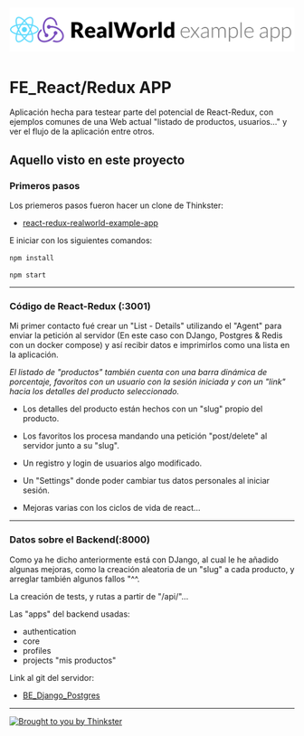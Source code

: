 # ![React + Redux Example App](project-logo.png)

# FE_React/Redux APP

Aplicación hecha para testear parte del potencial de React-Redux, con ejemplos comunes de una Web actual "listado de productos, usuarios..." y ver el flujo de la aplicación entre otros.

## Aquello visto en este proyecto

### **Primeros pasos**

Los priemeros pasos fueron hacer un clone de Thinkster:

* [react-redux-realworld-example-app](https://github.com/gothinkster/react-redux-realworld-example-app) 

E iniciar con los siguientes comandos:

```
npm install
```

```
npm start
```

<hr>

### **Código de React-Redux** (:3001)

Mi primer contacto fué crear un "List - Details" utilizando el "Agent" para enviar la petición al servidor (En este caso con DJango, Postgres & Redis con un docker compose) y así recibir datos e imprimirlos como una lista en la aplicación.

*El listado de "productos" también cuenta con una barra dinámica de porcentaje, favoritos con un usuario con la sesión iniciada y con un "link" hacia los detalles del producto seleccionado.*

* Los detalles del producto están hechos con un "slug" propio del producto.

* Los favoritos los procesa mandando una petición "post/delete" al servidor junto a su "slug".

* Un registro y login de usuarios algo modificado.

* Un "Settings" donde poder cambiar tus datos personales al iniciar sesión.

* Mejoras varias con los ciclos de vida de react...

<hr>

### **Datos sobre el Backend**(:8000)

Como ya he dicho anteriormente está con DJango, al cual le he añadido algunas mejoras, como la creación aleatoria de un "slug" a cada producto, y arreglar también algunos fallos "^^.

La creación de tests, y rutas a partir de "/api/"...

Las "apps" del backend usadas:
* authentication
* core
* profiles
* projects "mis productos"

Link al git del servidor:

* [BE_Django_Postgres](https://github.com/AdrianGF/BE_Django_Postgres)

<hr />

[![Brought to you by Thinkster](https://raw.githubusercontent.com/gothinkster/realworld/master/media/end.png)](https://thinkster.io)
